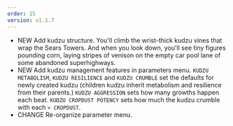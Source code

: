 ```yaml
---
order: 15
version: v1.1.7
---
```

- <span class="badge badge-pill badge-success">NEW</span> Add kudzu structure. You'll climb the wrist-thick kudzu vines that wrap the Sears Towers. And when you look down, you'll see tiny figures pounding corn, laying stripes of venison on the empty car pool lane of some abandoned superhighways.
- <span class="badge badge-pill badge-success">NEW</span> Add kudzu management features in parameters menu. `KUDZU METABOLISM`, `KUDZU RESILIENCE` and `KUDZU CRUMBLE` set the defaults for newly created kudzu (children kudzu inherit metabolism and resilience from their parents.) `KUDZU AGGRESSION` sets how many growths happen each beat. `KUDZU CROPDUST POTENCY` sets how much the kudzu crumble with each `> CROPDUST`.
- <span class="badge badge-pill badge-danger">CHANGE</span> Re-organize parameter menu.
